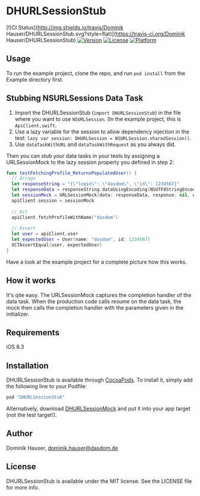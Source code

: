 # DHURLSessionStub

[![CI Status](http://img.shields.io/travis/Dominik Hauser/DHURLSessionStub.svg?style=flat)](https://travis-ci.org/Dominik Hauser/DHURLSessionStub)
[![Version](https://img.shields.io/cocoapods/v/DHURLSessionStub.svg?style=flat)](http://cocoapods.org/pods/DHURLSessionStub)
[![License](https://img.shields.io/cocoapods/l/DHURLSessionStub.svg?style=flat)](http://cocoapods.org/pods/DHURLSessionStub)
[![Platform](https://img.shields.io/cocoapods/p/DHURLSessionStub.svg?style=flat)](http://cocoapods.org/pods/DHURLSessionStub)

## Usage

To run the example project, clone the repo, and run `pod install` from the Example directory first.

## Stubbing NSURLSessions Data Task

1. Import the DHURLSessionStub (`import DHURLSessionStub`) in the file where you want to use `NSURLSession`. (In the example project, this is `ApiClient.swift`.
2. Use a lazy variable for the session to allow dependency injection in the test: `lazy var session: DHURLSession = NSURLSession.sharedSession()`.
3. Use `dataTaskWithURL` and `dataTaskWithRequest` as you always did.

Then you can stub your data tasks in your tests by assigning a URLSessionMock to the lazy session property you defined in step 2:

```swift
func testFetchingProfile_ReturnsPopulatedUser() {
  // Arrage
  let responseString = "{\"login\": \"dasdom\", \"id\": 1234567}"
  let responseData = responseString.dataUsingEncoding(NSUTF8StringEncoding)!
  let sessionMock = URLSessionMock(data: responseData, response: nil, error: nil)
  apiClient.session = sessionMock
  
  // Act
  apiClient.fetchProfileWithName("dasdom")
  
  // Assert
  let user = apiClient.user
  let expectedUser = User(name: "dasdom", id: 1234567)
  XCTAssertEqual(user, expectedUser)
}
```

Have a look at the example project for a complete picture how this works.

## How it works

It's qite easy. The URLSessionMock captures the completion handler of the data task. When the production code calls resume on the data task, the mock then calls the completion handler with the parameters given in the initializer.

## Requirements

iOS 8.3

## Installation

DHURLSessionStub is available through [CocoaPods](http://cocoapods.org). To install
it, simply add the following line to your Podfile:

```ruby
pod "DHURLSessionStub"
```

Alternatively, download [DHURLSessionMock](https://github.com/dasdom/DHURLSessionStub/blob/master/Pod/Classes/DHURLSessionMock.swift) and put it into your app target (not the test target!).

## Author

Dominik Hauser, dominik.hauser@dasdom.de

## License

DHURLSessionStub is available under the MIT license. See the LICENSE file for more info.
